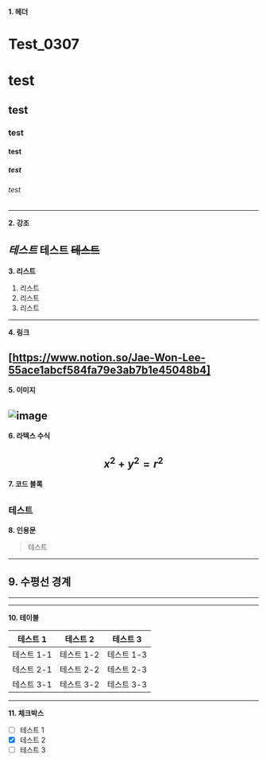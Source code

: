 **1. 헤더**


# Test_0307
# test
## test
### test
#### test
##### test
###### test
---
**2. 강조**

*테스트*
**테스트**
~~테스트~~
---
**3. 리스트**

1. 리스트
2. 리스트
3. 리스트
---
**4. 링크**

[https://www.notion.so/Jae-Won-Lee-55ace1abcf584fa79e3ab7b1e45048b4]
---

**5. 이미지**

![image](https://github.com/LeeJaeWon820/Test_0307/assets/159429403/90b45faf-2b66-469d-8503-433f29b969d8)
---

**6. 라텍스 수식**

$$x^2+y^2=r^2$$
---

**7. 코드 블록**

`테스트`
---
**8. 인용문**

> 테스트
---

**9. 수평선 경계**
--- 
---
---

**10. 테이블**

|  테스트 1 |  테스트 2 |   테스트 3 |
| ----------| --------- | --------- |
| 테스트 1-1 | 테스트 1-2 | 테스트 1-3 |
| 테스트 2-1 | 테스트 2-2 | 테스트 2-3 |
| 테스트 3-1 | 테스트 3-2 | 테스트 3-3 |
---

**11. 체크박스**

- [ ] 테스트 1
- [x] 테스트 2
- [ ] 테스트 3
